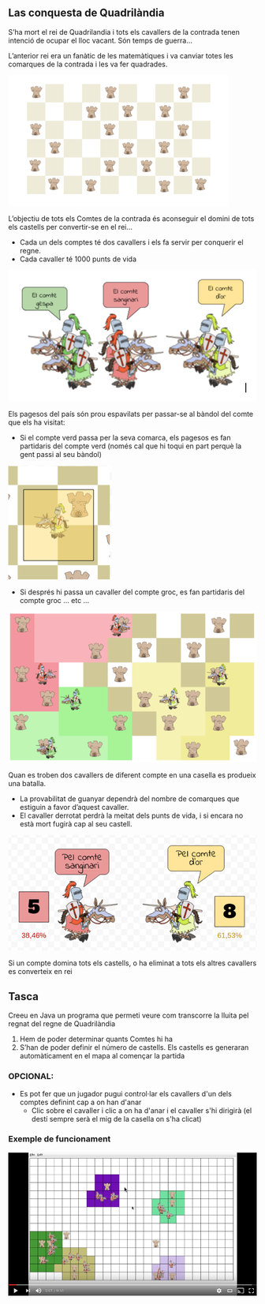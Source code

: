 Las conquesta de Quadrilàndia
-------------------------------
S’ha mort el rei de Quadrilandia i tots els cavallers de la contrada tenen intenció de ocupar el lloc vacant. Són temps de guerra…

L’anterior rei era un fanàtic de les matemàtiques i va canviar totes les comarques de la contrada i les va fer quadrades.

![Mapa de Quadrilàndia](imatges/quadrilandia.png)

L’objectiu de tots els Comtes de la contrada és aconseguir el domini de tots els castells per convertir-se en el rei… 

* Cada un dels comptes té dos cavallers i els fa servir per conquerir el regne.
* Cada cavaller té 1000 punts de vida
 
![Cavallers del comtat](imatges/comtes.png)

Els pagesos del país són prou espavilats per passar-se al bàndol del comte que els ha visitat: 
* Si el compte verd passa per la seva comarca, els pagesos es fan partidaris del compte verd 
(només cal que hi toqui en part perquè la gent passi al seu bàndol)

![Conquesta](imatges/conquesta.png)


* Si després hi passa un cavaller del compte groc, es fan partidaris del compte groc … 
etc …

![Batallant](imatges/play.png)


Quan es troben dos cavallers de diferent compte en una casella es produeix una batalla. 

* La provabilitat de guanyar dependrà del nombre de comarques que estiguin a favor d’aquest cavaller.
* El cavaller derrotat perdrà la meitat dels punts de vida, i si encara no està mort fugirà cap al seu castell. 

![Batalla entre cavallers](imatges/batalla.png)


Si un compte domina tots els castells, o ha eliminat a tots els altres cavallers es converteix en rei

Tasca
----------------
Creeu en Java un programa que permeti veure com transcorre la lluita pel regnat del regne de Quadrilàndia

1. Hem de poder determinar quants Comtes hi ha
2. S’han de poder definir el número de castells. Els castells es generaran automàticament en el mapa al començar la partida

### OPCIONAL: 

* Es pot fer que un jugador pugui control·lar els cavallers d'un dels comptes definint cap a on han d'anar
    * Clic sobre el cavaller i clic a on ha d'anar i el cavaller s'hi dirigirà (el destí sempre serà el mig de la casella on s'ha clicat)

### Exemple de funcionament

[![Vídeo](imatges/video.png)](https://youtu.be/_QU-LyPIezM)
